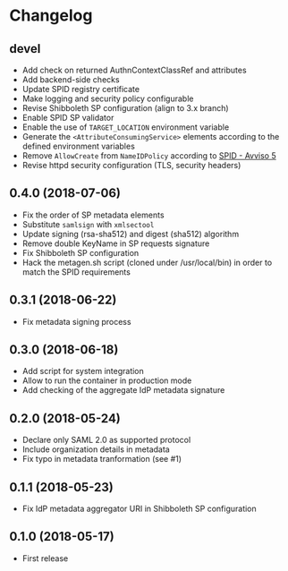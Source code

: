 # Changelog

## devel

* Add check on returned AuthnContextClassRef and attributes
* Add backend-side checks
* Update SPID registry certificate
* Make logging and security policy configurable
* Revise Shibboleth SP configuration (align to 3.x branch)
* Enable SPID SP validator
* Enable the use of `TARGET_LOCATION` environment variable
* Generate the `<AttributeConsumingService>` elements according to the
  defined environment variables
* Remove `AllowCreate` from `NameIDPolicy` according to
  [SPID - Avviso 5](https://www.agid.gov.it/sites/default/files/repository_files/documentazione/spid-avviso-n5-regole-tecniche-errata-corrige.pdf)
* Revise httpd security configuration (TLS, security headers)

## 0.4.0 (2018-07-06)

* Fix the order of SP metadata elements
* Substitute `samlsign` with `xmlsectool`
* Update signing (rsa-sha512) and digest (sha512) algorithm
* Remove double KeyName in SP requests signature
* Fix Shibboleth SP configuration
* Hack the metagen.sh script (cloned under /usr/local/bin) in order to match
  the SPID requirements

## 0.3.1 (2018-06-22)

* Fix metadata signing process

## 0.3.0 (2018-06-18)

* Add script for system integration
* Allow to run the container in production mode
* Add checking of the aggregate IdP metadata signature

## 0.2.0 (2018-05-24)

* Declare only SAML 2.0 as supported protocol
* Include organization details in metadata
* Fix typo in metadata tranformation (see #1)

## 0.1.1 (2018-05-23)

* Fix IdP metadata aggregator URI in Shibboleth SP configuration

## 0.1.0 (2018-05-17)

* First release
